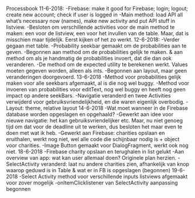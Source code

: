 Processbook
11-6-2018:
-Firebase: make it good for Firebase; login; logout; create new account; check if user is logged in
-Main method: load API all what’s necessary now (names), make new activity and put API stuff in listview.
-Besloten om verschillende activities voor de main method te maken: een voor de listview, een voor het invullen van de table. Maar, dat is misschien maar tijdelijk. Eerst kijken of het zo werkt.
12-6-2018:
-Verder gegaan met table.
-Probability seekbar gemaakt om de probabilities aan te geven. 
-Begonnen aan method om de probabilities gelijk te maken. & aan method om als je handmatig de probabilities invoert, dat die dan ook veranderen.
-De method om de expected utility te berekenen werkt. Values moeten gegeven worden, alleen als ints.
-Begonnen aan layout, maar geen veranderingen doorgevoerd.
13-6-2018
-Method voor probabilities gelijk maken voor alle seekbars afgemaakt, al is die nog wel buggy.
-Method voor invoeren van probabilities voor editText, nog wel buggy en heeft nog geen impact op andere seekBars.
-Navigatie veranderd en twee Activities verwijderd voor gebruiksvriendelijkheid, en die waren eigenlijk overbodig.
-Layout: theme, relative layout
14-6-2018
-Wat moet wanneer in de Firebase database worden opgeslagen en opgehaald?
-Gewerkt aan idee voor nieuwe navigatie: het kan gebruiksvriendelijker etc. Maar, nu niet genoeg tijd om dat voor de deadline uit te werken, dus besloten het maar even te doen met wat ik heb.
-Gewerkt aan Firebase: charities opslaan en eruithalen, werkt nog niet, wel alle code die schijnbaar nodig is + object voor charities.
-Image Button gemaakt voor DialogFragment, werkt ook nog niet.
18-6-2018
-Firebase charity opslaan en terughalen in list gelukt
-Aan overview van app: wat kan user allemaal doen? Originele plan herzien.
-SelectActivity veranderd: laat nu andere charities zien, afhankelijk van knop waarop geduwd is in Table & wat er in FB is opgeslagen (begonnen)
19-6-2018
-Select Activity method voor verschillende inputs listviews afgemaakt voor zover mogelijk
-onItemClicklistener van SelectActivity aanpassing begonnen
